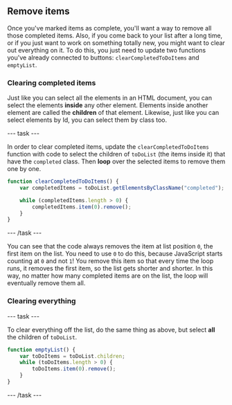 ## Remove items
Once you've marked items as complete, you'll want a way to remove all those completed items. Also, if you come back to your list after a long time, or if you just want to work on something totally new, you might want to clear out everything on it. To do this, you just need to update two functions you've already connected to buttons: `clearCompletedToDoItems` and `emptyList`.

### Clearing completed items
Just like you can select all the elements in an HTML document, you can select the elements **inside** any other element. Elements inside another element are called the **children** of that element. Likewise, just like you can select elements by Id, you can select them by class too.

--- task ---

In order to clear completed items, update the `clearCompletedToDoItems` function with code to select the children of `toDoList` (the items inside it) that have the `completed` class. Then **loop** over the selected items to remove them one by one. 

```JavaScript
function clearCompletedToDoItems() {
    var completedItems = toDoList.getElementsByClassName("completed");

    while (completedItems.length > 0) {
        completedItems.item(0).remove();
    }
}
```

--- /task ---

You can see that the code always removes the item at list position `0`, the first item on the list. You need to use `0` to do this, because JavaScript starts counting at `0` and not `1`! You remove this item so that every time the loop runs, it removes the first item, so the list gets shorter and shorter. In this way, no matter how many completed items are on the list, the loop will eventually remove them all.

### Clearing everything

--- task ---

To clear everything off the list, do the same thing as above, but select **all** the children of `toDoList`.

```JavaScript
function emptyList() {
    var toDoItems = toDoList.children;
    while (toDoItems.length > 0) {
        toDoItems.item(0).remove();
    }
}
```

--- /task ---
